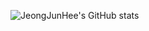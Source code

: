 ![JeongJunHee's GitHub stats](https://github-readme-stats.vercel.app/api?username=JeongJunHee&show_icons=true)

<!-- [![Top Langs](https://github-readme-stats.vercel.app/api/top-langs/?username=JeongJunHee&layout=compact)](https://github.com/anuraghazra/github-readme-stats) -->
